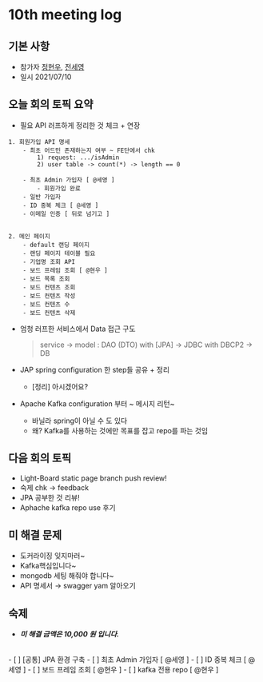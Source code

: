 # 10th meeting log
## 기본 사항
- 참가자 [정현우](https://github.com/Nuung), [전세영](https://github.com/SeyoungJeon)
- 일시 2021/07/10

## 오늘 회의 토픽 요약

- 필요 API 러프하게 정리한 것 체크 + 연장

```
1. 회원가입 API 명세
    - 최초 어드민 존재하는지 여부 ~ FE단에서 chk
        1) request: .../isAdmin 
        2) user table -> count(*) -> length == 0

    - 최초 Admin 가입자 [ @세영 ]
        - 회원가입 완료
    - 일반 가입자
    - ID 중복 체크 [ @세영 ]
    - 이메일 인증 [ 뒤로 넘기고 ]


2. 메인 페이지
    - default 랜딩 페이지
    - 랜딩 페이지 테이블 필요
    - 기업명 조회 API
    - 보드 프레임 조회 [ @현우 ]
    - 보드 목록 조회
    - 보드 컨텐츠 조회
    - 보드 컨텐츠 작성
    - 보드 컨텐츠 수
    - 보드 컨텐츠 삭제

```

- 엄청 러프한 서비스에서 Data 접근 구도
    > service -> model : DAO (DTO) with [JPA] -> JDBC with DBCP2 -> DB

- JAP spring configuration 한 step들 공유 + 정리
    - [정리] 아시겠어요?

- Apache Kafka configuration 부터 ~ 메시지 리턴~
    - 바닐라 spring이 아닐 수 도 있다
    - 왜? Kafka를 사용하는 것에만 목표를 잡고 repo를 파는 것임


## 다음 회의 토픽

- Light-Board static page branch push review!
- 숙제 chk -> feedback
- JPA 공부한 것 리뷰! 
- Aphache kafka repo use 후기

## 미 해결 문제

- 도커라이징 잊지마러~
- Kafka핵심입니다~
- mongodb 세팅 해줘야 합니다~
- API 명세서 → swagger yam 알아오기

## 숙제
- ***미 해결 금액은 10,000 원 입니다.*** 
<br/>
- [ ] [공통] JPA 환경 구축
- [ ] 최초 Admin 가입자 [ @세영 ]
- [ ] ID 중복 체크 [ @세영 ]
- [ ] 보드 프레임 조회 [ @현우 ]
- [ ] kafka 전용 repo [ @현우 ]